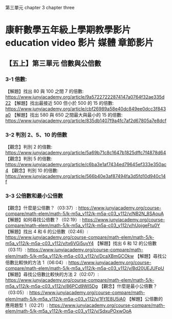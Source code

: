 第三單元 chapter 3 chapter three

# 康軒數學五年級上學期教學影片 education video 影片 媒體 章節影片

## 【五上】第三單元 倍數與公倍數

### 3-1 倍數:

【解題】找出 80 與 100 之間 7 的倍數:
https://www.junyiacademy.org/article/9a57227222874147a0764f32ae335d22
【解題】找出最接近 500 但小於 500 的 15 的倍數:
https://www.junyiacademy.org/article/cbf26989a58e40dc849ee0dcc3f843a0
【解題】找出 580 與 650 之間最大與最小的 15 的倍數:
https://www.junyiacademy.org/article/835db1407f9a4fc7af2d67805a7e8dcf

### 3-2 判別 2、5、10 的倍數

【觀念】判別 2 的倍數:
https://www.junyiacademy.org/article/5a69b71c8c1647b1825dffc7f4878d64
【觀念】判別 5 的倍數:
https://www.junyiacademy.org/article/c6ba3e1af7434ed79645ef333e350ac4
【觀念】判別 10 的倍數:
https://www.junyiacademy.org/article/566b40e3af87494fa3d5fd10d940c14f

### 3-3 公倍數和最小公倍數

【觀念】什麼是公倍數？（03:37）:
https://www.junyiacademy.org/course-compare/math-elem/math-5/k-m5a_y112/k-m5a-c03_y112/v/NB2N_8SAouA
【解題】如何尋找公倍數？（02:19）:
https://www.junyiacademy.org/course-compare/math-elem/math-5/k-m5a_y112/k-m5a-c03_y112/v/hUpjgeFtu0Y
【解題】找出 4 和 6 的公倍數（02:46）:
https://www.junyiacademy.org/course-compare/math-elem/math-5/k-m5a_y112/k-m5a-c03_y112/v/tx6VGi5uyY4
【解題】找出 6 和 12 的公倍數（03:11）:
https://www.junyiacademy.org/course-compare/math-elem/math-5/k-m5a_y112/k-m5a-c03_y112/v/DcaXBmGCOkw
【解題】尋找公倍數比較快的方法 1（06:04）:
https://www.junyiacademy.org/course-compare/math-elem/math-5/k-m5a_y112/k-m5a-c03_y112/v/Bd20UEJUFpU
【解題】尋找公倍數比較快的方法 2（02:07）:
https://www.junyiacademy.org/course-compare/math-elem/math-5/k-m5a_y112/k-m5a-c03_y112/v/86PCd9WI5Dg
【觀念】什麼是最小公倍數？（03:05）:
https://www.junyiacademy.org/course-compare/math-elem/math-5/k-m5a_y112/k-m5a-c03_y112/v/1Ft1E8U5iA0
【解題】公倍數的應用題型 1（02:21）:
https://www.junyiacademy.org/course-compare/math-elem/math-5/k-m5a_y112/k-m5a-c03_y112/v/SdxuPOxwOoA
